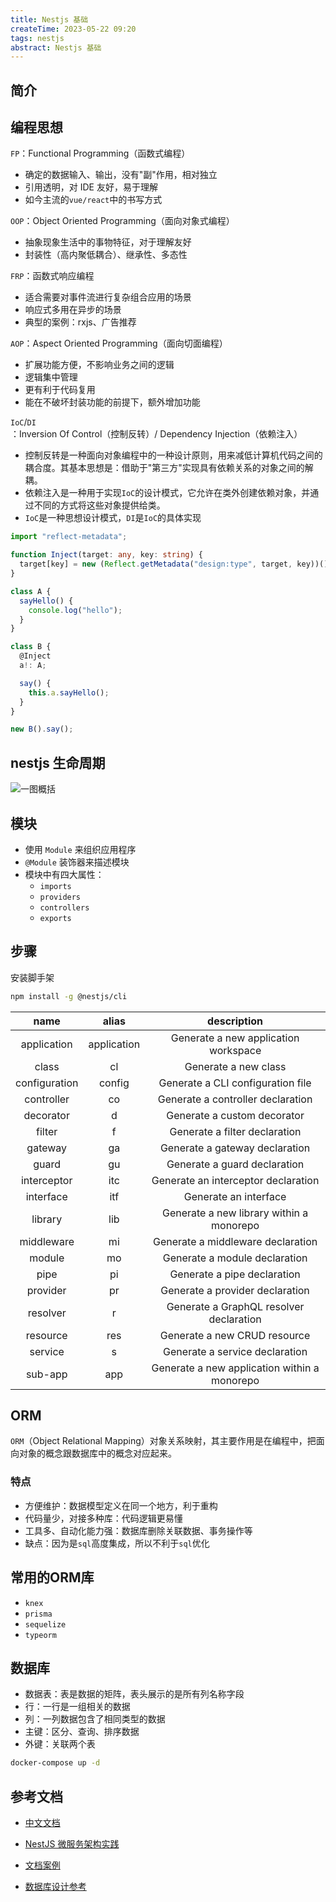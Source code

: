 ```yaml
---
title: Nestjs 基础
createTime: 2023-05-22 09:20
tags: nestjs
abstract: Nestjs 基础
---
```


## 简介

## 编程思想

`FP`：Functional Programming（函数式编程）

- 确定的数据输入、输出，没有"副"作用，相对独立
- 引用透明，对 IDE 友好，易于理解
- 如今主流的`vue/react`中的书写方式

`OOP`：Object Oriented Programming（面向对象式编程）

- 抽象现象生活中的事物特征，对于理解友好
- 封装性（高内聚低耦合）、继承性、多态性

`FRP`：函数式响应编程

- 适合需要对事件流进行复杂组合应用的场景
- 响应式多用在异步的场景
- 典型的案例：rxjs、广告推荐

`AOP`：Aspect Oriented Programming（面向切面编程）

- 扩展功能方便，不影响业务之间的逻辑
- 逻辑集中管理
- 更有利于代码复用
- 能在不破坏封装功能的前提下，额外增加功能

`IoC`/`DI`：Inversion Of Control（控制反转）/ Dependency Injection（依赖注入）

- 控制反转是一种面向对象编程中的一种设计原则，用来减低计算机代码之间的耦合度。其基本思想是：借助于"第三方"实现具有依赖关系的对象之间的解耦。
- 依赖注入是一种用于实现`IoC`的设计模式，它允许在类外创建依赖对象，并通过不同的方式将这些对象提供给类。
- `IoC`是一种思想设计模式，`DI`是`IoC`的具体实现

```ts
import "reflect-metadata";

function Inject(target: any, key: string) {
  target[key] = new (Reflect.getMetadata("design:type", target, key))();
}

class A {
  sayHello() {
    console.log("hello");
  }
}

class B {
  @Inject
  a!: A;

  say() {
    this.a.sayHello();
  }
}

new B().say();
```

## nestjs 生命周期

![一图概括](/assets/images/WX20230522-152545@2x.png)

## 模块

- 使用 `Module` 来组织应用程序
- `@Module` 装饰器来描述模块
- 模块中有四大属性：
  - `imports`
  - `providers`
  - `controllers`
  - `exports`

## 步骤

安装脚手架

```bash
npm install -g @nestjs/cli
```

|     name      |    alias    |                 description                  |
| :-----------: | :---------: | :------------------------------------------: |
|  application  | application |     Generate a new application workspace     |
|     class     |     cl      |             Generate a new class             |
| configuration |   config    |      Generate a CLI configuration file       |
|  controller   |     co      |      Generate a controller declaration       |
|   decorator   |      d      |         Generate a custom decorator          |
|    filter     |      f      |        Generate a filter declaration         |
|    gateway    |     ga      |        Generate a gateway declaration        |
|     guard     |     gu      |         Generate a guard declaration         |
|  interceptor  |     itc     |     Generate an interceptor declaration      |
|   interface   |     itf     |            Generate an interface             |
|    library    |     lib     |   Generate a new library within a monorepo   |
|  middleware   |     mi      |      Generate a middleware declaration       |
|    module     |     mo      |        Generate a module declaration         |
|     pipe      |     pi      |         Generate a pipe declaration          |
|   provider    |     pr      |       Generate a provider declaration        |
|   resolver    |      r      |   Generate a GraphQL resolver declaration    |
|   resource    |     res     |         Generate a new CRUD resource         |
|    service    |      s      |        Generate a service declaration        |
|    sub-app    |     app     | Generate a new application within a monorepo |

## ORM

`ORM`（Object Relational Mapping）对象关系映射，其主要作用是在编程中，把面向对象的概念跟数据库中的概念对应起来。
 
### 特点

- 方便维护：数据模型定义在同一个地方，利于重构
- 代码量少，对接多种库：代码逻辑更易懂
- 工具多、自动化能力强：数据库删除关联数据、事务操作等
- 缺点：因为是`sql`高度集成，所以不利于`sql`优化

## 常用的ORM库

- `knex`
- `prisma`
- `sequelize`
- `typeorm`


## 数据库

- 数据表：表是数据的矩阵，表头展示的是所有列名称字段
- 行：一行是一组相关的数据
- 列：一列数据包含了相同类型的数据
- 主键：区分、查询、排序数据
- 外键：关联两个表


```bash
docker-compose up -d
```

## 参考文档

- [中文文档](https://docs.nestjs.cn/9/firststeps)

- [NestJS 微服务架构实践](https://juejin.cn/post/7075233589977153549)

- [文档案例](https://github.com/dzzzzzy/Nestjs-Learning)

- [数据库设计参考](https://open.yesapi.cn/list.html)